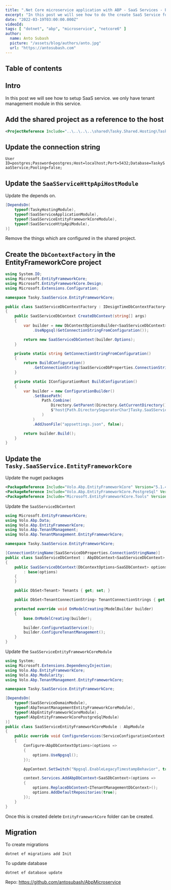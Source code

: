 ```yaml
---
title: ".Net Core microservice application with ABP - SaaS Services - Part 5"
excerpt: "In this post we will see how to do the create SaaS Service for our microservice application"
date: "2022-03-19T03:00:00.000Z"
videoId:  
tags: [ "dotnet", "abp", "microservice", "netcore6" ]
author:
  name: Anto Subash
  picture: "/assets/blog/authors/anto.jpg"
  url: "https://antosubash.com"
---
```


## Table of contents

## Intro

In this post we will see how to setup SaaS service. we only have tenant management module in this service.

## Add the shared project as a reference to the host

```xml
<ProjectReference Include="..\..\..\..\shared\Tasky.Shared.Hosting\Tasky.Shared.Hosting.csproj" />
```

## Update the connection string

`User ID=postgres;Password=postgres;Host=localhost;Port=5432;Database=TaskySaaSService;Pooling=false;`

## Update the `SaaSServiceHttpApiHostModule`

Update the depends on.

```cs
[DependsOn(
    typeof(TaskyHostingModule),
    typeof(SaaSServiceApplicationModule),
    typeof(SaaSServiceEntityFrameworkCoreModule),
    typeof(SaaSServiceHttpApiModule),
)]
```

Remove the things which are configured in the shared project.

## Create the `DbContextFactory` in the EntityFrameworkCore project

```cs
using System.IO;
using Microsoft.EntityFrameworkCore;
using Microsoft.EntityFrameworkCore.Design;
using Microsoft.Extensions.Configuration;

namespace Tasky.SaaSService.EntityFrameworkCore;

public class SaaSServiceDbContextFactory : IDesignTimeDbContextFactory<SaaSServiceDbContext>
{
    public SaaSServiceDbContext CreateDbContext(string[] args)
    {
        var builder = new DbContextOptionsBuilder<SaaSServiceDbContext>()
            .UseNpgsql(GetConnectionStringFromConfiguration());

        return new SaaSServiceDbContext(builder.Options);
    }

    private static string GetConnectionStringFromConfiguration()
    {
        return BuildConfiguration()
            .GetConnectionString(SaaSServiceDbProperties.ConnectionStringName);
    }

    private static IConfigurationRoot BuildConfiguration()
    {
        var builder = new ConfigurationBuilder()
            .SetBasePath(
                Path.Combine(
                    Directory.GetParent(Directory.GetCurrentDirectory())?.Parent!.FullName!,
                    $"host{Path.DirectorySeparatorChar}Tasky.SaaSService.HttpApi.Host"
                )
            )
            .AddJsonFile("appsettings.json", false);

        return builder.Build();
    }
}
```

## Update the `Tasky.SaaSService.EntityFrameworkCore`

Update the nuget packages

```xml
<PackageReference Include="Volo.Abp.EntityFrameworkCore" Version="5.1.4"/>
<PackageReference Include="Volo.Abp.EntityFrameworkCore.PostgreSql" Version="5.1.4"/>
<PackageReference Include="Microsoft.EntityFrameworkCore.Tools" Version="6.0.1"/>
```

Update the `SaaSServiceDbContext`

```cs
using Microsoft.EntityFrameworkCore;
using Volo.Abp.Data;
using Volo.Abp.EntityFrameworkCore;
using Volo.Abp.TenantManagement;
using Volo.Abp.TenantManagement.EntityFrameworkCore;

namespace Tasky.SaaSService.EntityFrameworkCore;

[ConnectionStringName(SaaSServiceDbProperties.ConnectionStringName)]
public class SaaSServiceDbContext : AbpDbContext<SaaSServiceDbContext>, ITenantManagementDbContext, ISaaSServiceDbContext
{
    public SaaSServiceDbContext(DbContextOptions<SaaSDbContext> options)
        : base(options)
    {
    }

    public DbSet<Tenant> Tenants { get; set; }

    public DbSet<TenantConnectionString> TenantConnectionStrings { get; set; }

    protected override void OnModelCreating(ModelBuilder builder)
    {
        base.OnModelCreating(builder);

        builder.ConfigureSaaSService();
        builder.ConfigureTenantManagement();
    }
}
```

Update the `SaaSServiceEntityFrameworkCoreModule`

```cs
using System;
using Microsoft.Extensions.DependencyInjection;
using Volo.Abp.EntityFrameworkCore;
using Volo.Abp.Modularity;
using Volo.Abp.TenantManagement.EntityFrameworkCore;

namespace Tasky.SaaSService.EntityFrameworkCore;

[DependsOn(
    typeof(SaaSServiceDomainModule),
    typeof(AbpTenantManagementEntityFrameworkCoreModule),
    typeof(AbpEntityFrameworkCoreModule),
    typeof(AbpEntityFrameworkCorePostgreSqlModule)
)]
public class SaaSServiceEntityFrameworkCoreModule : AbpModule
{
    public override void ConfigureServices(ServiceConfigurationContext context)
    {
        Configure<AbpDbContextOptions>(options =>
        {
            options.UseNpgsql();
        });

        AppContext.SetSwitch("Npgsql.EnableLegacyTimestampBehavior", true);

        context.Services.AddAbpDbContext<SaaSDbContext>(options =>
        {
            options.ReplaceDbContext<ITenantManagementDbContext>();
            options.AddDefaultRepositories(true);
        });
    }
}
```

Once this is created delete `EntityFrameworkCore` folder can be created.

## Migration

To create migrations

`dotnet ef migrations add Init`

To update database

`dotnet ef database update`

Repo: <https://github.com/antosubash/AbpMicroservice>
